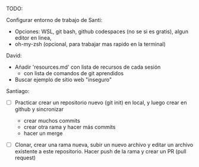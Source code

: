 TODO:

Configurar entorno de trabajo de Santi:
* Opciones: WSL, git bash, github codespaces (no se si es gratis), algun editor en linea, 
* oh-my-zsh (opcional, para trabajar mas rapido en la terminal)

David:

* Añadir 'resources.md' con lista de recursos de cada sesión
  * con lista de comandos de git aprendidos
* Buscar ejemplo de sitio web "inseguro"


Santiago:

- [ ] Practicar crear un repositorio nuevo (git init) en local, y luego crear en github y sincronizar
  * crear muchos commits
  * crear otra rama y hacer más commits
  * hacer un merge
 
- [ ] Clonar, crear una rama nueva, subir un nuevo archivo y editar un archivo existente a este repositorio. Hacer push de la rama y crear un PR (pull request) 

